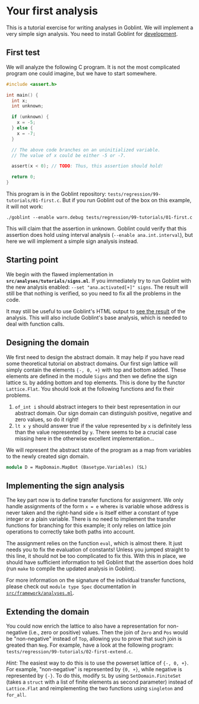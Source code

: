 # Your first analysis

This is a tutorial exercise for writing analyses in Goblint.
We will implement a very simple sign analysis.
You need to install Goblint for [development](../developer-guide/developing.md).

## First test

We will analyze the following C program.
It is not the most complicated program one could imagine, but we have to start somewhere.

```c
#include <assert.h>

int main() {
  int x;
  int unknown;

  if (unknown) {
    x = -5;
  } else {
    x = -7;
  }

  // The above code branches on an uninitialized variable.
  // The value of x could be either -5 or -7.

  assert(x < 0); // TODO: Thus, this assertion should hold!

  return 0;
}
```

This program is in the Goblint repository: `tests/regression/99-tutorials/01-first.c`.
But if you run Goblint out of the box on this example, it will not work:

```console
./goblint --enable warn.debug tests/regression/99-tutorials/01-first.c
```

This will claim that the assertion in unknown.
Goblint could verify that this assertion does hold using interval analysis (`--enable ana.int.interval`), but here we will implement a simple sign analysis instead.

## Starting point

We begin with the flawed implementation in **`src/analyses/tutorials/signs.ml`**.
If you immediately try to run Goblint with the new analysis enabled: `--set "ana.activated[+]" signs`. The result will still be that nothing is verified, so you need to fix all the problems in the code.

It may still be useful to use Goblint's HTML output to [see the result](../user-guide/inspecting.md) of the analysis. This will also include Goblint's base analysis, which is needed to deal with function calls.

## Designing the domain

We first need to design the abstract domain. It may help if you have read some theoretical tutorial on abstract domains. Our first sign lattice will simply contain the elements `{-, 0, +}` with top and bottom added. These elements are defined in the module `Signs` and then we define the sign lattice `SL` by adding bottom and top elements. This is done by the functor `Lattice.Flat`. You should look at the following functions and fix their problems.

1. `of_int i` should abstract integers to their best representation in our abstract domain. Our sign domain can distinguish positive, negative and zero values, so do it right!
2. `lt x y` should answer true if the value represented by `x` is definitely less than the value represented by `y`. There seems to be a crucial case missing here in the otherwise excellent implementation...

We will represent the abstract state of the program as a map from variables to the newly created sign domain.

```ocaml
module D = MapDomain.MapBot (Basetype.Variables) (SL)
```

## Implementing the sign analysis

The key part now is to define transfer functions for assignment. We only handle assignments of the form `x = e` where`x` is variable whose address is never taken and the right-hand side `e` is itself either a constant of type integer or a plain variable.
There is no need to implement the transfer functions for branching for this example; it only relies on lattice join operations to correctly take both paths into account.

The assignment relies on the function `eval`, which is almost there. It just needs you to fix the evaluation of constants! Unless you jumped straight to this line, it should not be too complicated to fix this.
With this in place, we should have sufficient information to tell Goblint that the assertion does hold (run `make` to compile the updated analysis in Goblint).

For more information on the signature of the individual transfer functions, please check out `module type Spec` documentation in [`src/framework/analyses.ml`](https://github.com/goblint/analyzer/blob/master/src/framework/analyses.ml).

## Extending the domain

You could now enrich the lattice to also have a representation for non-negative (i.e., zero or positive) values.
Then the join of `Zero` and `Pos` would be "non-negative" instead of `Top`, allowing you to prove that such join is greated than `Neg`.
For example, have a look at the following program: `tests/regression/99-tutorials/02-first-extend.c`.

_Hint:_
The easiest way to do this is to use the powerset lattice of `{-, 0, +}`.
For example, "non-negative" is represented by `{0, +}`, while negative is represented by `{-}`.
To do this, modify `SL` by using `SetDomain.FiniteSet` (takes a `struct` with a list of finite elements as second parameter) instead of `Lattice.Flat` and reimplementing the two functions using `singleton` and `for_all`.
